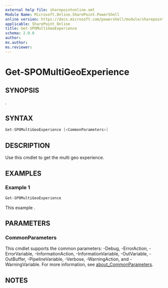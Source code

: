 ```yaml
---
external help file: sharepointonline.xml
Module Name: Microsoft.Online.SharePoint.PowerShell
online version: https://docs.microsoft.com/powershell/module/sharepoint-online/get-spomultigeoexperience
applicable: SharePoint Online
title: Get-SPOMultiGeoExperience
schema: 2.0.0
author:
ms.author:
ms.reviewer:
---
```


# Get-SPOMultiGeoExperience

## SYNOPSIS

.

## SYNTAX

```powershell
Get-SPOMultiGeoExperience [<CommonParameters>]
```

## DESCRIPTION

Use this cmdlet to get the multi geo experience.

## EXAMPLES

### Example 1

```powershell
Get-SPOMultiGeoExperience
```

This example .

## PARAMETERS

### CommonParameters

This cmdlet supports the common parameters: -Debug, -ErrorAction, -ErrorVariable, -InformationAction, -InformationVariable, -OutVariable, -OutBuffer, -PipelineVariable, -Verbose, -WarningAction, and -WarningVariable. For more information, see [about_CommonParameters](https://go.microsoft.com/fwlink/p/?LinkID=113216).

## NOTES
